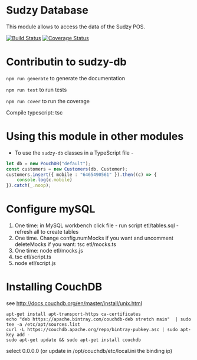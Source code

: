 # Sudzy Database
This module allows to access the data of the Sudzy POS.

[![Build Status](https://travis-ci.org/sudzy-group/com.sudzy.db.svg?branch=master)](https://travis-ci.org/sudzy-group/com.sudzy.db)
[![Coverage Status](https://coveralls.io/repos/github/sudzy-group/com.sudzy.db/badge.svg)](https://coveralls.io/github/sudzy-group/com.sudzy.db)


# Contributin to sudzy-db

`npm run generate` to generate the documentation

`npm run test` to run tests 

`npm run cover` to run the coverage 

Compile typescript:
tsc 

# Using this module in other modules
- To use the `sudzy-db` classes in a TypeScript file -

```ts
let db = new PouchDB("default");
const customers = new Customers(db, Customer);
customers.insert({ mobile : "6465490561" }).then((c) => {
    console.log(c.mobile)
}).catch(_.noop);
```

# Configure mySQL
1. One time: in MySQL workbench click file - run script etl/tables.sql - refresh all to create tables
2. One time. Change config.numMocks if you want and uncomment deleteMocks if you want: tsc etl/mocks.ts
3. One time: node etl/mocks.js
4. tsc etl/script.ts
5. node etl/script.js

# Installing CouchDB
see http://docs.couchdb.org/en/master/install/unix.html
```
apt-get install apt-transport-https ca-certificates
echo "deb https://apache.bintray.com/couchdb-deb stretch main"  | sudo tee -a /etc/apt/sources.list
curl -L https://couchdb.apache.org/repo/bintray-pubkey.asc | sudo apt-key add -
sudo apt-get update && sudo apt-get install couchdb
```
select 0.0.0.0 (or update in /opt/couchdb/etc/local.ini the binding ip)

